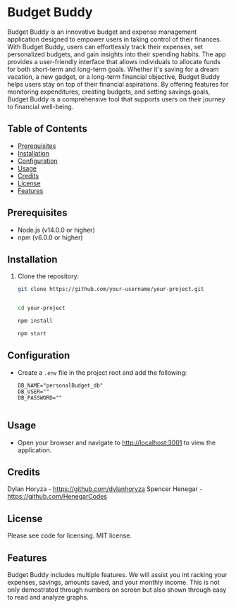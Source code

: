 
# Budget Buddy

Budget Buddy is an innovative budget and expense management application designed to empower users in taking control of their finances. With Budget Buddy, users can effortlessly track their expenses, set personalized budgets, and gain insights into their spending habits. The app provides a user-friendly interface that allows individuals to allocate funds for both short-term and long-term goals. Whether it's saving for a dream vacation, a new gadget, or a long-term financial objective, Budget Buddy helps users stay on top of their financial aspirations. By offering features for monitoring expenditures, creating budgets, and setting savings goals, Budget Buddy is a comprehensive tool that supports users on their journey to financial well-being.


## Table of Contents

- [Prerequisites](#prerequisites)
- [Installation](#installation)
- [Configuration](#configuration)
- [Usage](#usage)
- [Credits](#credits)
- [License](#license)
- [Features](#features)

## Prerequisites

- Node.js (v14.0.0 or higher)
- npm (v6.0.0 or higher)


## Installation


1. Clone the repository:

   ```bash
   git clone https://github.com/your-username/your-project.git


   cd your-project

   npm install

   npm start


## Configuration

- Create a `.env` file in the project root and add the following:

  ```env
  DB_NAME="personalBudget_db"
  DB_USER=""
  DB_PASSWORD=""


## Usage

- Open your browser and navigate to [http://localhost:3001](http://localhost:3000) to view the application.

## Credits

Dylan Horyza - https://github.com/dylanhoryza
Spencer Henegar - https://github.com/HenegarCodes

## License

Please see code for licensing. MIT license.

## Features

Budget Buddy includes multiple features. We will assist you int racking your expenses, savings, amounts saved, and your monthly income. This is not only demostrated through numbers on screen but also shown through easy to read and analyze graphs. 